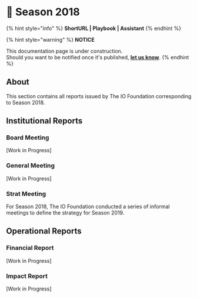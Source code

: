 # 🍃 Season 2018

{% hint style="info" %}
**ShortURL | Playbook | Assistant**
{% endhint %}

{% hint style="warning" %}
**NOTICE**

This documentation page is under construction.\
Should you want to be notified once it's published, [**let us know**](https://tiof.click/TIOFTarianUpdatesService).
{% endhint %}

## About

This section contains all reports issued by The IO Foundation corresponding to Season 2018.

## Institutional Reports

### Board Meeting

\[Work in Progress]

### General Meeting

\[Work in Progress]

### Strat Meeting

For Season 2018, The IO Foundation conducted a series of informal meetings to define the strategy for Season 2019.

## Operational Reports

### Financial Report

\[Work in Progress]

### Impact Report

\[Work in Progress]
